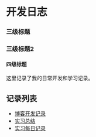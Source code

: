 # 开发日志

### 三级标题
### 三级标题2
#### 四级标题

这里记录了我的日常开发和学习记录。

## 记录列表

- [博客开发记录](./博客开发记录.md)
- [实习总结](./实习总结.md)
- [实习每日记录](./实习每日记录.md)